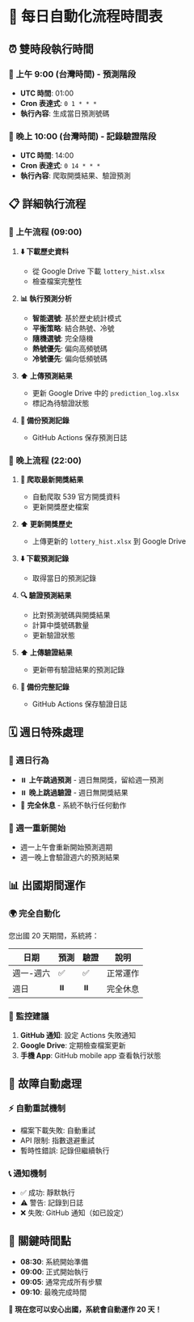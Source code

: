 # 📅 每日自動化流程時間表

## ⏰ 雙時段執行時間

### 🌅 上午 9:00 (台灣時間) - 預測階段
- **UTC 時間**: 01:00
- **Cron 表達式**: `0 1 * * *`
- **執行內容**: 生成當日預測號碼

### 🌙 晚上 10:00 (台灣時間) - 記錄驗證階段
- **UTC 時間**: 14:00  
- **Cron 表達式**: `0 14 * * *`
- **執行內容**: 爬取開獎結果、驗證預測

## 📋 詳細執行流程

### 🌅 上午流程 (09:00)
1. **⬇️ 下載歷史資料**
   - 從 Google Drive 下載 `lottery_hist.xlsx`
   - 檢查檔案完整性

2. **📊 執行預測分析**
   - **智能選號**: 基於歷史統計模式
   - **平衡策略**: 結合熱號、冷號
   - **隨機選號**: 完全隨機
   - **熱號優先**: 偏向高頻號碼
   - **冷號優先**: 偏向低頻號碼

3. **⬆️ 上傳預測結果**
   - 更新 Google Drive 中的 `prediction_log.xlsx`
   - 標記為待驗證狀態

4. **📁 備份預測記錄**
   - GitHub Actions 保存預測日誌

### 🌙 晚上流程 (22:00)
1. **🎯 爬取最新開獎結果**
   - 自動爬取 539 官方開獎資料
   - 更新開獎歷史檔案

2. **⬆️ 更新開獎歷史**
   - 上傳更新的 `lottery_hist.xlsx` 到 Google Drive

3. **⬇️ 下載預測記錄**
   - 取得當日的預測記錄

4. **🔍 驗證預測結果**
   - 比對預測號碼與開獎結果
   - 計算中獎號碼數量
   - 更新驗證狀態

5. **⬆️ 上傳驗證結果**
   - 更新帶有驗證結果的預測記錄

6. **📁 備份完整記錄**
   - GitHub Actions 保存驗證日誌

## 🗓️ 週日特殊處理

### 📅 週日行為
- ⏸️ **上午跳過預測** - 週日無開獎，留給週一預測
- ⏸️ **晚上跳過驗證** - 週日無開獎結果
- 🛌 **完全休息** - 系統不執行任何動作

### 🔄 週一重新開始
- 週一上午會重新開始預測週期
- 週一晚上會驗證週六的預測結果

## 📊 出國期間運作

### 🌍 完全自動化
您出國 20 天期間，系統將：

| 日期 | 預測 | 驗證 | 說明 |
|------|------|------|------|
| 週一-週六 | ✅ | ✅ | 正常運作 |
| 週日 | ⏸️ | ⏸️ | 完全休息 |

### 📱 監控建議
1. **GitHub 通知**: 設定 Actions 失敗通知
2. **Google Drive**: 定期檢查檔案更新
3. **手機 App**: GitHub mobile app 查看執行狀態

## 🔧 故障自動處理

### ⚡ 自動重試機制
- 檔案下載失敗: 自動重試
- API 限制: 指數退避重試
- 暫時性錯誤: 記錄但繼續執行

### 📞 通知機制
- ✅ 成功: 靜默執行
- ⚠️ 警告: 記錄到日誌
- ❌ 失敗: GitHub 通知（如已設定）

## 🎯 關鍵時間點

- **08:30**: 系統開始準備
- **09:00**: 正式開始執行
- **09:05**: 通常完成所有步驟
- **09:10**: 最晚完成時間

**🎉 現在您可以安心出國，系統會自動運作 20 天！**
